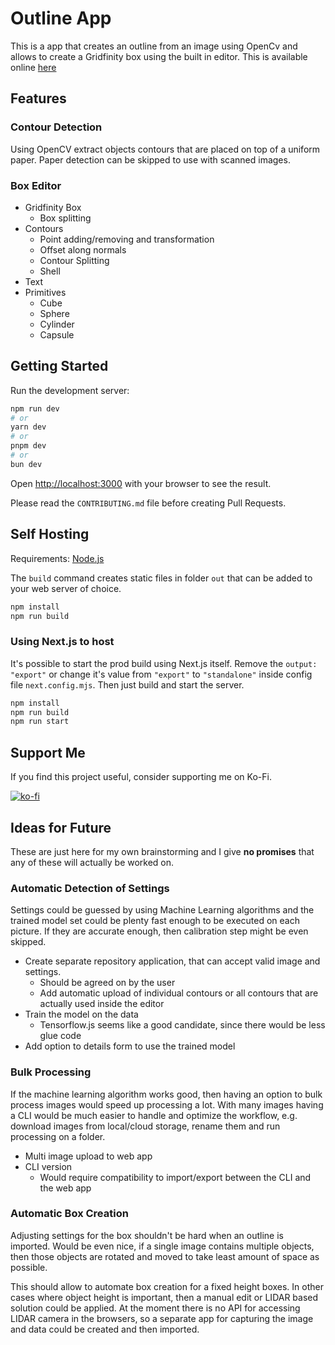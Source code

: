# Outline App

This is a app that creates an outline from an image using OpenCv and allows to create a Gridfinity box using the built in editor. This is available online [here](https://outline.georgs.lv/)

## Features

### Contour Detection

Using OpenCV extract objects contours that are placed on top of a uniform paper. Paper detection can be skipped to use with scanned images.

### Box Editor

- Gridfinity Box
  - Box splitting
- Contours
  - Point adding/removing and transformation
  - Offset along normals
  - Contour Splitting
  - Shell
- Text
- Primitives
  - Cube
  - Sphere
  - Cylinder
  - Capsule

## Getting Started

Run the development server:

```bash
npm run dev
# or
yarn dev
# or
pnpm dev
# or
bun dev
```

Open [http://localhost:3000](http://localhost:3000) with your browser to see the result.

Please read the `CONTRIBUTING.md` file before creating Pull Requests.

## Self Hosting

Requirements: [Node.js](https://nodejs.org/en)

The `build` command creates static files in folder `out` that can be added to your web server of choice.

```bash
npm install
npm run build
```

### Using Next.js to host

It's possible to start the prod build using Next.js itself.
Remove the `output: "export"` or change it's value from `"export"` to `"standalone"` inside config file `next.config.mjs`. Then just build and start the server.

```bash
npm install
npm run build
npm run start
```

## Support Me

If you find this project useful, consider supporting me on Ko-Fi.

[![ko-fi](https://ko-fi.com/img/githubbutton_sm.svg)](https://ko-fi.com/L3L41134QC)

## Ideas for Future

These are just here for my own brainstorming and I give **no promises** that any of these will actually be worked on.

### Automatic Detection of Settings

Settings could be guessed by using Machine Learning algorithms and the trained model set could be plenty fast enough to be executed on each picture. If they are accurate enough, then calibration step might be even skipped. 

- Create separate repository application, that can accept valid image and settings.
  - Should be agreed on by the user
  - Add automatic upload of individual contours or all contours that are actually used inside the editor
- Train the model on the data
  - Tensorflow.js seems like a good candidate, since there would be less glue code
- Add option to details form to use the trained model

### Bulk Processing

If the machine learning algorithm works good, then having an option to bulk process images would speed up processing a lot. With many images having a CLI would be much easier to handle and optimize the workflow, e.g. download images from local/cloud storage, rename them and run processing on a folder.

- Multi image upload to web app
- CLI version
  - Would require compatibility to import/export between the CLI and the web app

### Automatic Box Creation

Adjusting settings for the box shouldn't be hard when an outline is imported. Would be even nice, if a single image contains multiple objects, then those objects are rotated and moved to take least amount of space as possible. 

This should allow to automate box creation for a fixed height boxes. In other cases where object height is important, then a manual edit or LIDAR based solution could be applied. At the moment there is no API for accessing LIDAR camera in the browsers, so a separate app for capturing the image and data could be created and then imported.

